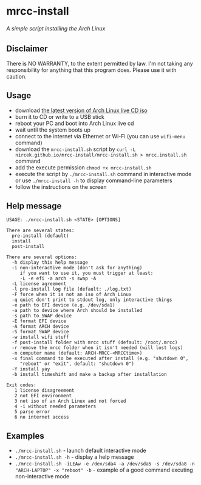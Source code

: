 # mrcc-install
###### A simple script installing the Arch Linux

## Disclaimer
There is NO WARRANTY, to the extent permitted by law.
I'm not taking any responsibility for anything that this program does.
Please use it with caution.

## Usage
 - download [the latest version of Arch Linux live CD iso](https://www.archlinux.org/download/)
 - burn it to CD or write to a USB stick
 - reboot your PC and boot into Arch Linux live cd
 - wait until the system boots up
 - connect to the internet via Ethernet or Wi-Fi (you can use `wifi-menu` command)
 - download the `mrcc-install.sh` script by `curl -L nircek.github.io/mrcc-install/mrcc-install.sh > mrcc.install.sh` command
 - add the execute permission `chmod +x mrcc-install.sh`
 - execute the script by `./mrcc-install.sh` command in interactive mode or use `./mrcc-install -h` to display command-line parameters
 - follow the instructions on the screen

## Help message
```
USAGE: ./mrcc-install.sh <STATE> [OPTIONS]

There are several states:
  pre-install (default)
  install
  post-install

There are several options:
  -h display this help message
  -i non-interactive mode (don't ask for anything)
     if you want to use it, you must trigger at least:
     -L -e efi -a arch -s swap -A
  -L license agreement
  -l pre-install log file (default: ./log.txt)
  -F force when it is not an iso of Arch Linux
  -q quiet don't print to stdout log, only interactive things
  -e path to EFI device (e.g. /dev/sda1)
  -a path to device where Arch should be installed
  -s path to SWAP device
  -E format EFI device
  -A format ARCH device
  -S format SWAP device
  -w install wifi stuff
  -f post-install folder with mrcc stuff (default: /root/.mrcc)
  -r remove the mrcc folder when it isn't needed (will lost logs)
  -n computer name (default: ARCH-MRCC-<MRCCtime>)
  -x final command to be executed after install (e.g. "shutdown 0",
     "reboot" or "exit", default: "shutdown 0")
  -Y install yay
  -b install timeshift and make a backup after installation

Exit codes:
   1 license disagreement
   2 not EFI environment
   3 not iso of an Arch Linux and not forced
   4 -i without needed parameters
   5 parse error
   6 no internet access
```

## Examples
 - `./mrcc-install.sh` - launch default interactive mode
 - `./mrcc-install.sh -h` - display a help message
 - `./mrcc-install.sh -iLEAw -e /dev/sda4 -a /dev/sda5 -s /dev/sda8 -n "ARCH-LAPTOP" -x "reboot" -b` - example of a good command excuting non-interactive mode
